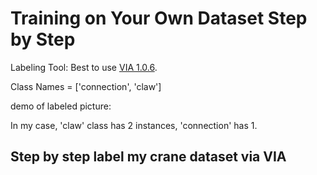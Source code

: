 # Training on Your Own Dataset Step by Step
Labeling Tool: Best to use [VIA 1.0.6](http://www.robots.ox.ac.uk/~vgg/software/via/via-1.0.6.html).

Class Names = ['connection', 'claw']

demo of labeled picture:

In my case, 'claw' class has 2 instances, 'connection' has 1.
## Step by step label my crane dataset via VIA


